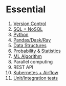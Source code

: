 # Essential

1. [Version Control](https://github.com/kwdaisuke/Essential/blob/main/Version_Control/README.md)
2. [SQL + NoSQL](https://github.com/kwdaisuke/Essential/blob/main/SQL_NoSQL/README.md)
3. [Python](https://github.com/kwdaisuke/Essential/blob/main/Python/README.md)
4. [Pandas/Dask/Ray](https://github.com/kwdaisuke/Essential/blob/main/Pandas_DASK_RAY/README.md)
5. [Data Structures](https://github.com/kwdaisuke/Essential/blob/main/Data_Structure/README.md)
6. [Probability & Statistics](https://github.com/kwdaisuke/Essential/tree/main/Probability_Statistics)
7. [ML Algorithm](https://github.com/kwdaisuke/Essential/tree/main/ML_Algorithm)
8. Parallel computing
9. REST API
10. [Kubernetes + Airflow](https://github.com/kwdaisuke/Essential/blob/main/Kubernetes_Airflow/README.md)
11. [Unit/Integration tests](https://github.com/kwdaisuke/Essential/tree/main/Testing)
